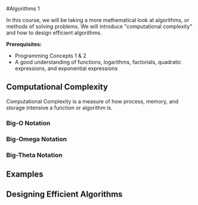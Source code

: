 #Algorithms 1

In this course, we will be taking a more mathematical look at algorithms, or methods of solving problems. We will introduce "computational complexity" and how to design efficient algorithms.

**Prerequisites:**

- Programming Concepts 1 & 2
- A good understanding of functions, logarithms, factorials, quadratic expressions, and exponential expressions

## Computational Complexity

Computational Complexity is a measure of how process, memory, and storage intensive a function or algorithm is.

### Big-O Notation

### Big-Omega Notation

### Big-Theta Notation

## Examples

## Designing Efficient Algorithms